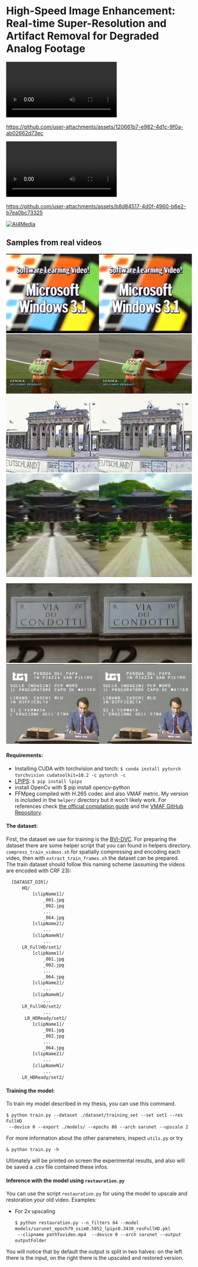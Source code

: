 # High-Speed Image Enhancement: Real-time Super-Resolution and Artifact Removal for Degraded Analog Footage

<video src="pics/f10000-0180.mp4"></video>

https://github.com/user-attachments/assets/120661b7-e982-4d1c-9f0a-ab02662d73ec


<video src="pics/f10455-0621.mp4"></video>


https://github.com/user-attachments/assets/b8d84517-4d0f-4960-b6e2-b7ea0bc73325


[![AI4Media](https://img.youtube.com/vi/FCY9JW-iUN0/0.jpg)](https://www.youtube.com/embed/FCY9JW-iUN0?si=hKigchXoQR0BGUMk)

## Samples from real videos
![micro](pics/_050.jpg)
![senna](pics/_1950.jpg)
![HongKong_2](pics/_1000.jpg)
![HongKong_3](pics/_000.jpg)

![1350](pics/_1350.jpg)
![1100](pics/_1100.jpg)

#### Requirements:

- Installing CUDA with torchvision and torch: `$ conda install pytorch torchvision cudatoolkit=10.2 -c pytorch -c`
- [LPIPS](https://github.com/richzhang/PerceptualSimilarity): `$ pip install lpips`
- install OpenCv with $ pip install opencv-python
- FFMpeg compiled with H.265 codec and also VMAF metric. My version is included in the `helper/` directory but it won't
  likely work. For references
  check [the official compilation guide](https://trac.ffmpeg.org/wiki/CompilationGuide/Ubuntu) and
  the [VMAF GitHub Repository](https://github.com/Netflix/vmaf).

#### The dataset:

First, the dataset we use for training is the [BVI-DVC](https://arxiv.org/pdf/2003.13552). For preparing the dataset
there are some helper script that you can found in helpers directory.
`compress_train_videos.sh` for spatially compressing and encoding each video, then with `extract_train_frames.sh` the
dataset can be prepared.   
The train dataset should follow this naming scheme (assuming the videos are encoded with CRF 23):

```
  [DATASET_DIR]/
      HQ/
          [clipName1]/
              _001.jpg
              _002.jpg
              ...
              _064.jpg
          [clipName2]/
              ...
          [clipNameN]/
              ...
      LR_FullHD/set1/
          [clipName1]/
              _001.jpg
              _002.jpg
              ...
              _064.jpg
          [clipName2]/
              ...
          [clipNameN]/
              ...
      LR_FullHD/set2/
              ...
       LR_HDReady/set1/
          [clipName1]/
              _001.jpg
              _002.jpg
              ...
              _064.jpg
          [clipName2]/
              ...
          [clipNameN]/
              ...
      LR_HDReady/set2/

```

#### Training the model:

To train my model described in my thesis, you can use this command.

```
$ python train.py --dataset ./dataset/training_set --set set1 --res FullHD
 --device 0 --export ./models/ --epochs 80 --arch sarunet --upscale 2
```

For more information about the other parameters, inspect `utils.py` or try

```
& python train.py -h
```

Ultimately will be printed on screen the experimental results, and also will be saved a .csv file contained these infos.

#### Inference with the model using `restauration.py`

You can use the script `restauration.py` for using the model to upscale and restoration your old video. Examples:

- For 2x upscaling
    ```
    $ python restauration.py --n_filters 64 --model models/sarunet_epoch79_ssim0.5952_lpips0.3430_resFullHD.pkl
     --clipname pathTovideo.mp4  --device 0 --arch sarunet --output outputFolder

    ```

You will notice that by default the output is split in two halves: on the left there is the input, on the right there is
the upscaled and restored version.



